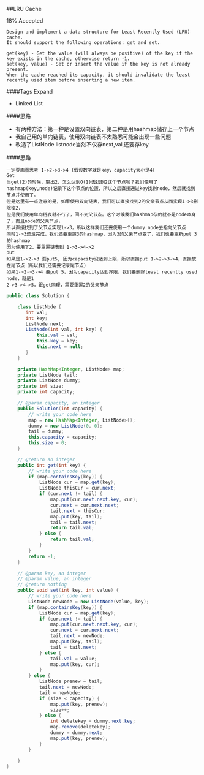 ##LRU Cache

18% Accepted

	Design and implement a data structure for Least Recently Used (LRU) cache.
    It should support the following operations: get and set.

	get(key) - Get the value (will always be positive) of the key if the key exists in the cache, otherwise return -1.
	set(key, value) - Set or insert the value if the key is not already present.
    When the cache reached its capacity, it should invalidate the least recently used item before inserting a new item.

####Tags Expand
- Linked List

####思路
- 有两种方法：第一种是设置双向链表，第二种是用hashmap储存上一个节点
- 我自己用的单向链表，使用双向链表不太熟悉可能会出现一些问题
- 改造了ListNode listnode当然不仅存next,val,还要存key

####思路

	一定要画图思考 1->2->3->4 (假设数字就是key，capacity大小是4）
	Get
	当get(2)的时候，取出2，怎么达到O(1)去找到2这个节点呢？我们使用了hashmap(key,node)记录下这个节点的位置，所以之后直接通过key找到node，然后就找到节点并使用了。
	但是这里有一点注意的是，如果使用双向链表，我们可以直接找到2的父亲节点从而实现1->3删除掉2，
	但是我们使用单向链表就不行了，回不到父节点。这个时候我们hashmap存的就不是node本身了，而且node的父亲节点，
	所以直接找到了父节点实现1->3，所以这样我们还要使用一个dummy node去指向父节点
	同时1->3还没完成，我们还要重置3的hashmap，因为3的父亲节点变了，我们也要重新put 3的hashmap
	因为使用了2，要重置链表到 1->3->4->2
	put
	如果是1->2->3 要put5, 因为capacity没达到上限，所以直接put 1->2->3->4，直接放在尾节点（所以我们还需要记录尾节点）
	如果1->2->3->4 要put 5，因为capacity达到界限，我们要删除least recently used node，就是1
	2->3->4->5，跟get同理，需要重置2的父亲节点


```java
public class Solution {

    class ListNode {
       int val;
       int key;
       ListNode next;
       ListNode(int val, int key) {
           this.val = val;
           this.key = key;
           this.next = null;
       }
    }

    private HashMap<Integer, ListNode> map;
    private ListNode tail;
    private ListNode dummy;
    private int size;
    private int capacity;

    // @param capacity, an integer
    public Solution(int capacity) {
        // write your code here
        map = new HashMap<Integer, ListNode>();
        dummy = new ListNode(0, 0);
        tail = dummy;
        this.capacity = capacity;
        this.size = 0;
    }

    // @return an integer
    public int get(int key) {
        // write your code here
        if (map.containsKey(key)) {
            ListNode cur = map.get(key);
            ListNode thisCur = cur.next;
            if (cur.next != tail) {
                map.put(cur.next.next.key, cur);
                cur.next = cur.next.next;
                tail.next = thisCur;
                map.put(key, tail);
                tail = tail.next;
                return tail.val;
            } else {
                return tail.val;
            }
        }
        return -1;
    }

    // @param key, an integer
    // @param value, an integer
    // @return nothing
    public void set(int key, int value) {
        // write your code here
        ListNode newNode = new ListNode(value, key);
        if (map.containsKey(key)) {
            ListNode cur = map.get(key);
            if (cur.next != tail) {
                map.put(cur.next.next.key, cur);
                cur.next = cur.next.next;
                tail.next = newNode;
                map.put(key, tail);
                tail = tail.next;
            } else {
                tail.val = value;
                map.put(key, cur);
            }
        } else {
            ListNode prenew = tail;
            tail.next = newNode;
            tail = newNode;
            if (size < capacity) {
                map.put(key, prenew);
                size++;
            } else {
                int deletekey = dummy.next.key;
                map.remove(deletekey);
                dummy = dummy.next;
                map.put(key, prenew);
            }
        }

    }
}

```

